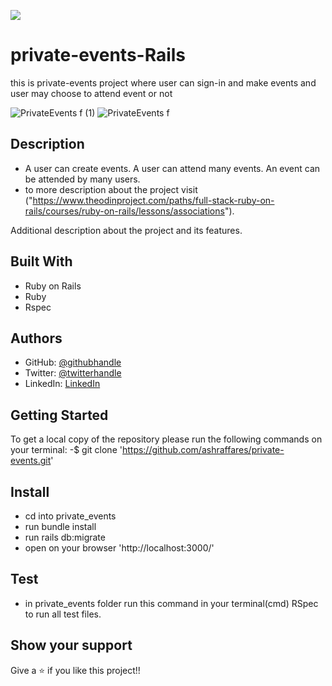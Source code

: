 ![](https://img.shields.io/badge/Microverse-blueviolet)

# private-events-Rails

 this is private-events project where user can sign-in and make events and user may choose to attend event or not

![PrivateEvents f (1)](https://user-images.githubusercontent.com/37639594/114780068-30c7c680-9d77-11eb-860f-4b72030857be.png)
![PrivateEvents f](https://user-images.githubusercontent.com/37639594/114780071-31f8f380-9d77-11eb-86f1-9f191992a971.png)


## Description
- A user can create events. A user can attend many events. An event can be        attended by many users.
- to more description about the project visit ("https://www.theodinproject.com/paths/full-stack-ruby-on-rails/courses/ruby-on-rails/lessons/associations").


Additional description about the project and its features.

## Built With
- Ruby on Rails
- Ruby
- Rspec

## Authors
- GitHub: [@githubhandle](https://github.com/ashraffares/http-ashraffares.github.io-)
- Twitter: [@twitterhandle](https://twitter.com/Fares09301164)
- LinkedIn: [LinkedIn](https://www.linkedin.com/in/fares-ashraf-382a35176/)


## Getting Started
To get a local copy of the repository please run the following commands on your terminal:
-$ git clone 'https://github.com/ashraffares/private-events.git'


## Install
- cd into private_events
- run bundle install
- run rails db:migrate
- open on your browser 'http://localhost:3000/'


## Test
- in private_events folder run this command in your terminal(cmd) RSpec to run  all test files.

## Show your support

Give a ⭐️ if you like this project!!
